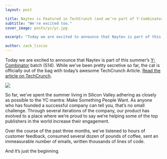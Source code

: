 ```yaml
---
layout: post

title: Naytev is Featured in TechCrunch (and we’re part of Y-Combinator)
subtitle: "We're excited too."
cover_image: posts/yc/yc.jpg

excerpt: "Today we are excited to announce that Naytev is part of this summer’s Y-Combinator batch (S14)."

author: zack_liscio
---
```


Today we are excited to announce that Naytev is part of this summer’s [Y-Combinator](http://www.ycombinator.com) batch (S14). While we’ve been pretty secretive so far, the cat is officially out of the bag with today’s awesome TechCrunch Article. [Read the article on TechCrunch](http://techcrunch.com/2014/08/14/yc-backed-naytev-enhances-social-media-shares-to-drive-website-traffic/).

<div class="full zoomable"><img src="/images/posts/yc/tc.png"></div>

So far, we’ve spent the summer living in Silicon Valley adhering as closely as possible to the YC mantra: Make Something People Want. As anyone who has founded a successful company can tell you, that’s no small challenge. Through several iterations of the company, our product has evolved to a place where we’re proud to say we’re helping some of the top publishers in the world increase their engagement.

Over the course of the past three months, we’ve listened to hours of customer feedback, consumed several dozen of pounds of coffee, sent an immeasurable number of emails, written thousands of lines of code.

And it’s just the beginning.